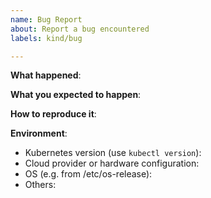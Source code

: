 ```yaml
---
name: Bug Report
about: Report a bug encountered
labels: kind/bug

---
```


**What happened**:

**What you expected to happen**:

**How to reproduce it**:

**Environment**:
- Kubernetes version (use `kubectl version`):
- Cloud provider or hardware configuration:
- OS (e.g. from /etc/os-release):
- Others:
